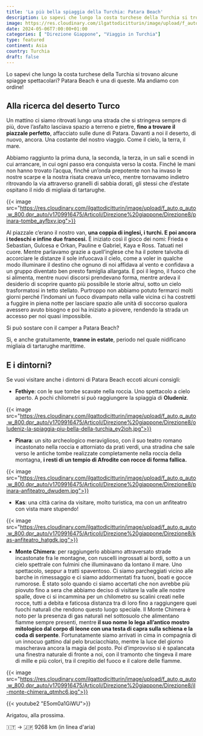 ```yaml
---
title: 'La più bella spiaggia della Turchia: Patara Beach'
description: Lo sapevi che lungo la costa turchese della Turchia si trovano alcune spiagge spettacolari? Patara Beach è una di queste.
image: https://res.cloudinary.com/ilgattodicitturin/image/upload/f_auto,q_auto,w_800,dpr_auto/v1713011125/Articoli/Direzione%20giappone/Direzione8/patara-beach_e1t5ol.jpg
date: 2024-05-06T7:00:00+01:00
categories: [ "Direzione Giappone", "Viaggio in Turchia"]
type: featured  
continent: Asia
country: Turchia 
draft: false
---
```


Lo sapevi che lungo la costa turchese della Turchia si trovano alcune spiagge spettacolari? Patara Beach è una di queste. 
Ma andiamo con ordine!

## Alla ricerca del deserto Turco
Un mattino ci siamo ritrovati lungo una strada che si stringeva sempre di più, dove l’asfalto lasciava spazio a terreno e pietre, **fino a trovare il piazzale perfetto**, affacciato sulle dune di Patara. Davanti a noi il deserto, di nuovo, ancora. Una costante del nostro viaggio. Come il cielo, la terra, il mare. 

Abbiamo raggiunto la prima duna, la seconda, la terza, in un sali e scendi in cui arrancare, in cui ogni passo era conquista verso la costa. Finché le mani non hanno trovato l’acqua, finché un’onda prepotente non ha invaso le nostre scarpe e la nostra risata creava un’eco, mentre tornavamo indietro ritrovando la via attraverso granelli di sabbia dorati, gli stessi che d’estate ospitano il nido di migliaia di tartarughe. 

{{< image src="https://res.cloudinary.com/ilgattodicitturin/image/upload/f_auto,q_auto,w_800,dpr_auto/v1709916475/Articoli/Direzione%20giappone/Direzione8/pinara-tombe_ayfbxv.jpg">}} 

Al piazzale c’erano il nostro van, **una coppia di inglesi, i turchi. E poi ancora i tedeschi e infine due francesi.** È iniziato così il gioco dei nomi: Frieda e Sebastian, Gulcesa e Orkan, Pauline e Gabriel, Kaya e Ross. Tatuati nel cuore. Mentre parlavamo grazie a quell’inglese che ha il potere talvolta di accorciare le distanze il sole infuocava il cielo, come a voler in qualche modo illuminare il destino che ognuno di noi affidava al vento e confidava a un gruppo diventato ben presto famiglia allargata. E poi il legno, il fuoco che si alimenta, mentre nuovi discorsi prendevano forma, mentre ardeva il desiderio di scoprire quanto più possibile le storie altrui, sotto un cielo trasformatosi in tetto stellato. 
Purtroppo non abbiamo potuto fermarci molti giorni perché l’indomani un fuoco divampato nella valle vicina ci ha costretti a fuggire in piena notte per lasciare spazio alle unità di soccorso qualora avessero avuto bisogno e poi ha iniziato a piovere, rendendo la strada un accesso per noi quasi impossibile. 

Si può sostare con il camper a Patara Beach?

Sì, e anche gratuitamente, **tranne in estate**, periodo nel quale nidificano migliaia di tartarughe marittime. 

## E i dintorni?
Se vuoi visitare anche i dintorni di Patara Beach eccoti alcuni consigli:

- **Fethiye**: con le sue tombe scavate nella roccia. Uno spettacolo a cielo aperto. A pochi chilometri si può raggiungere la spiaggia di **Oludeniz**.
  
{{< image src="https://res.cloudinary.com/ilgattodicitturin/image/upload/f_auto,q_auto,w_800,dpr_auto/v1709916475/Articoli/Direzione%20giappone/Direzione8/oludeniz-la-spiaggia-piu-bella-della-turchia_ey2ioh.jpg">}} 

- **Pinara**: un sito archeologico meraviglioso, con il suo teatro romano incastonato nella roccia e attorniato da prati verdi, una stradina che sale verso le antiche tombe realizzate completamente nella roccia della montagna, **i resti di un tempio di Afrodite con rocce di forma fallica.**

{{< image src="https://res.cloudinary.com/ilgattodicitturin/image/upload/f_auto,q_auto,w_800,dpr_auto/v1709916475/Articoli/Direzione%20giappone/Direzione8/pinara-anfiteatro_dwudem.jpg">}} 

- **Kas**: una città carina da visitare, molto turistica, ma con un anfiteatro con vista mare stupendo!

{{< image src="https://res.cloudinary.com/ilgattodicitturin/image/upload/f_auto,q_auto,w_800,dpr_auto/v1709916475/Articoli/Direzione%20giappone/Direzione8/kas-anfiteatro_hatgdk.jpg">}} 

- **Monte Chimera**: per raggiungerlo abbiamo attraversato strade incastonate fra le montagne, con ruscelli ingrossati ai bordi, sotto a un cielo spettrale con fulmini che illuminavano da lontano il mare. Uno spettacolo, seppur a tratti spaventoso. Ci siamo parcheggiati vicino alle barche in rimessaggio e ci siamo addormentati fra tuoni, boati e gocce rumorose. È stato solo quando ci siamo accertati che non avrebbe più piovuto fino a sera che abbiamo deciso di visitare la valle alle nostre spalle, dove ci si incammina per un chilometro su scalini creati nelle rocce, tutti a debita e faticosa distanza tra di loro fino a raggiungere quei fuochi naturali che rendono questo luogo speciale. Il Monte Chimera è noto per la presenza di gas naturali nel sottosuolo che alimentano fiamme sempre presenti, mentre **il suo nome lo lega all’antico mostro mitologico dal corpo di leone con una testa di capra sulla schiena e la coda di serpente**. Fortunatamente siamo arrivati in cima in compagnia di un innocuo gattino dal pelo bruciacchiato, mentre la luce del giorno mascherava ancora la magia del posto. Poi d’improvviso si è spalancata una finestra naturale di fronte a noi, con il tramonto che tingeva il mare di mille e più colori, tra il crepitio del fuoco e il calore delle fiamme.

{{< image src="https://res.cloudinary.com/ilgattodicitturin/image/upload/f_auto,q_auto,w_800,dpr_auto/v1709916475/Articoli/Direzione%20giappone/Direzione8/il-monte-chimera_qtmhc6.jpg">}} 

{{< youtube2 "E5om0a1GiWU">}}

Arigatou, alla prossima.

🇮🇹 → 🇯🇵 9268 km (in linea d'aria)
